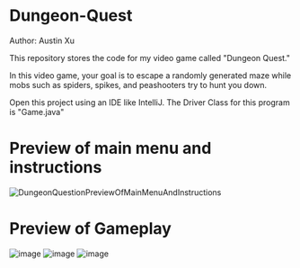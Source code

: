 # Dungeon-Quest
Author: Austin Xu

This repository stores the code for my video game called "Dungeon Quest."

In this video game, your goal is to escape a randomly generated maze while mobs such as spiders, spikes, and peashooters try to hunt you down.

Open this project using an IDE like IntelliJ.
The Driver Class for this program is "Game.java"


# Preview of main menu and instructions
![DungeonQuestionPreviewOfMainMenuAndInstructions](https://user-images.githubusercontent.com/32133198/189506834-d0833dd6-8d3b-401c-9265-a12b50300959.jpg)


# Preview of Gameplay
![image](https://user-images.githubusercontent.com/32133198/189507176-1b468328-0c69-40c7-a044-230f2bd46cb2.png)
![image](https://user-images.githubusercontent.com/32133198/189507200-ed36db6e-1bd7-4305-94c0-fcd697bca3b5.png)
![image](https://user-images.githubusercontent.com/32133198/189507271-0b8339ef-8cb2-41fb-9514-90721434311c.png)
